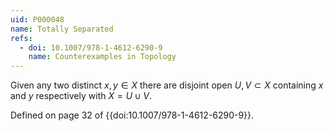 ```yaml
---
uid: P000048
name: Totally Separated
refs:
  - doi: 10.1007/978-1-4612-6290-9
    name: Counterexamples in Topology
---
```


Given any two distinct $x,y \in X$ there are disjoint open $U, V \subset X$ containing $x$ and $y$ respectively with $X = U \cup V$.

Defined on page 32 of {{doi:10.1007/978-1-4612-6290-9}}.
